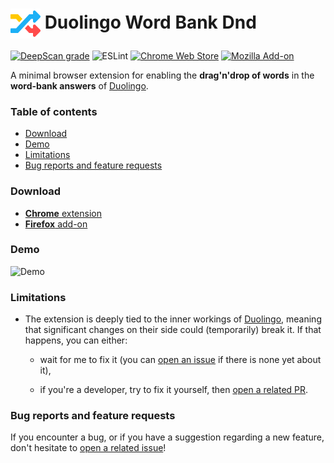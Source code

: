 <h1>
  <img align="center" width="48" height="48" src="https://raw.githubusercontent.com/blmage/duolingo-word-bank-dnd/master/dist/icons/icon_48.png" />
  Duolingo Word Bank Dnd
</h1>

[![DeepScan grade](https://deepscan.io/api/teams/9459/projects/12778/branches/202380/badge/grade.svg)](https://deepscan.io/dashboard#view=project&tid=9459&pid=12778&bid=202380)
![ESLint](https://github.com/blmage/duolingo-word-bank-dnd/workflows/ESLint/badge.svg)
[![Chrome Web Store](https://img.shields.io/chrome-web-store/v/dfpfeeojcakkdfiglfcccdlhdfejcmkg)](https://chrome.google.com/webstore/detail/duolingo-word-bank-dnd/dfpfeeojcakkdfiglfcccdlhdfejcmkg)
[![Mozilla Add-on](https://img.shields.io/amo/v/duolingo-word-bank-dnd)](https://addons.mozilla.org/fr/firefox/addon/duolingo-word-bank-dnd/)

A minimal browser extension for enabling the **drag'n'drop of words** in the **word-bank answers** of
[Duolingo](https://www.duolingo.com).

### Table of contents

* [Download](#download)
* [Demo](#demo)
* [Limitations](#limitations)
* [Bug reports and feature requests](#bug-reports-and-feature-requests)

### Download

* [**Chrome** extension](https://chrome.google.com/webstore/detail/duolingo-word-bank-dnd/dfpfeeojcakkdfiglfcccdlhdfejcmkg)
* [**Firefox** add-on](https://addons.mozilla.org/fr/firefox/addon/duolingo-word-bank-dnd/)

### Demo

<img src="https://i.imgur.com/7HzpWat.gif" alt="Demo" width="600" />

### Limitations

* The extension is deeply tied to the inner workings of [Duolingo](https://www.duolingo.com), meaning that 
  significant changes on their side could (temporarily) break it. If that happens, you can either:
  
    * wait for me to fix it (you can
      [open an issue](https://github.com/blmage/duolingo-word-bank-dnd/issues/new) if there is none yet about it),
      
    * if you're a developer, try to fix it yourself, then
      [open a related PR](https://github.com/blmage/duolingo-word-bank-dnd/compare).

### Bug reports and feature requests

If you encounter a bug, or if you have a suggestion regarding a new feature, don't hesitate to
[open a related issue](https://github.com/blmage/duolingo-word-bank-dnd/issues/new)!
